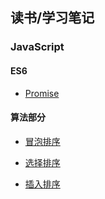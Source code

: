 ## 读书/学习笔记

### JavaScript

#### ES6

- [Promise](https://github.com/SawyerSven/LearningNotes/blob/master/javascript/ES6/Promise/index.md)


#### 算法部分

- [冒泡排序](https://github.com/SawyerSven/LearningNotes/blob/master/javascript/Algorithm/bubble.md)

- [选择排序](https://github.com/SawyerSven/LearningNotes/blob/master/javascript/Algorithm/selection.md)

- [插入排序](https://github.com/SawyerSven/LearningNotes/blob/master/javascript/Algorithm/insert.md)